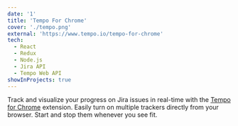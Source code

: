 ```yaml
---
date: '1'
title: 'Tempo For Chrome'
cover: './tempo.png'
external: 'https://www.tempo.io/tempo-for-chrome'
tech:
  - React
  - Redux
  - Node.js
  - Jira API
  - Tempo Web API
showInProjects: true
---
```


Track and visualize your progress on Jira issues in real-time with the [Tempo for Chrome](https://www.tempo.io/tempo-for-chrome) extension. Easily turn on multiple trackers directly from your browser. Start and stop them whenever you see fit.
